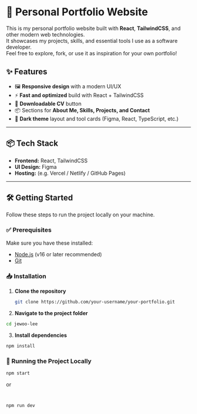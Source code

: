 # 🚀 Personal Portfolio Website

This is my personal portfolio website built with **React**, **TailwindCSS**, and other modern web technologies.  
It showcases my projects, skills, and essential tools I use as a software developer.  
Feel free to explore, fork, or use it as inspiration for your own portfolio!

## ✨ Features

- 🖼️ **Responsive design** with a modern UI/UX  
- ⚡ **Fast and optimized** build with React + TailwindCSS  
- 📄 **Downloadable CV** button  
- 📦 Sections for **About Me, Skills, Projects, and Contact**  
- 🎨 **Dark theme** layout and tool cards (Figma, React, TypeScript, etc.)

---

## 📦 Tech Stack

- **Frontend:** React, TailwindCSS
- **UI Design:** Figma
- **Hosting:** (e.g. Vercel / Netlify / GitHub Pages)

---

## 🛠️ Getting Started

Follow these steps to run the project locally on your machine.

### ✅ Prerequisites

Make sure you have these installed:
- [Node.js](https://nodejs.org/) (v16 or later recommended)
- [Git](https://git-scm.com/)

### 📥 Installation

1. **Clone the repository**
   ```bash
   git clone https://github.com/your-username/your-portfolio.git
   ```
2. **Navigate to the project folder**
  ```bash
  cd jewoo-lee
  ```
3. **Install dependencies**
  ```bash
  npm install
  ```

### 🏃 Running the Project Locally
```bash
npm start
```
or
```bash


npm run dev
```
